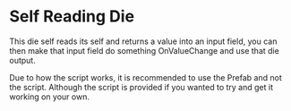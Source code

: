 # Self Reading Die

This die self reads its self and returns a value into an input field, you can then make that input field do something OnValueChange and use that die output.

Due to how the script works, it is recommended to use the Prefab and not the script. Although the script is provided if you wanted to try and get it working on your own.
